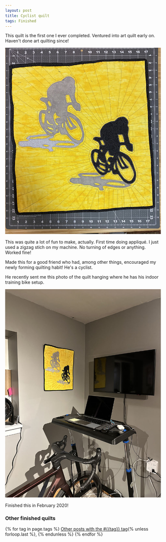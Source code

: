 ```yaml
---
layout: post
title: Cyclist quilt
tags: Finished
---
```

This quilt is the first one I ever completed. Ventured into art quilt early on. Haven't done art quilting since!

![17 inches by 21 inches quilt. The background is yellow. There are two silhouettes of cyclists on racing bikes. The one in the bottom right is nearly black. The one in the top left is grey. They each have a lighter grey shadow beside them. The binding is black. The quilting is basically a bunch of straight lines coming from the cyclists and going to the edges of the quilt](/images/cyclist-quilt.jpg)

This was quite a lot of fun to make, actually. First time doing appliqu&eacute;. I just used a zigzag stich on my machine. No turning of edges or anything. Worked fine!

Made this for a good friend who had, among other things, encouraged my newly forming quilting habit! He's a cyclist.

He recently sent me this photo of the quilt hanging where he has his indoor training bike setup. 

![The cyclist quilt hanging on a wall beside a big monitor, and a bicycle on a track. A laptop is in front of the bike](/images/cyclist-quilt-hanging.jpg)

Finished this in February 2020! 

### Other finished quilts

  {% for tag in page.tags %}
  <a class="post" href="/tag/{{tag}}">Other posts with the #{{tag}} tag</a>{% unless forloop.last %}, {% endunless %}
  {% endfor %}